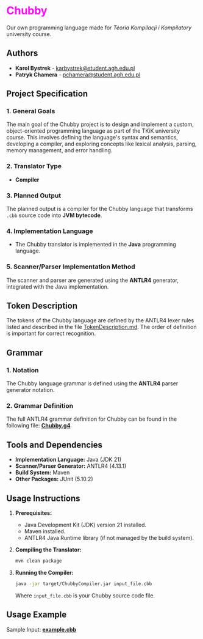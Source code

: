 <h1 style="color:magenta;">Chubby</h1>

Our own programming language made for *Teoria Kompilacji i Kompilatory* university course.

## Authors

* **Karol Bystrek** - [karbystrek@student.agh.edu.pl](mailto:karbystrek@student.agh.edu.pl)
* **Patryk Chamera** - [pchamera@student.agh.edu.pl](mailto:pchamera@student.agh.edu.pl)

## Project Specification

### 1. General Goals

The main goal of the Chubby project is to design and implement a custom, object-oriented programming language as part of
the TKiK university course. This involves defining the language's syntax and semantics, developing a compiler, and
exploring concepts like lexical analysis, parsing, memory management, and error handling.

### 2. Translator Type

* **Compiler**

### 3. Planned Output

The planned output is a compiler for the Chubby language that transforms `.cbb` source code into **JVM bytecode**.

### 4. Implementation Language

* The Chubby translator is implemented in the **Java** programming language.

### 5. Scanner/Parser Implementation Method

The scanner and parser are generated using the **ANTLR4** generator, integrated with the Java
implementation.

## Token Description

The tokens of the Chubby language are defined by the ANTLR4 lexer rules listed and described in the
file [TokenDescription.md](TokenDescription.md). The order of definition is important for correct recognition.

## Grammar

### 1. Notation

The Chubby language grammar is defined using the **ANTLR4** parser generator notation.

### 2. Grammar Definition

The full ANTLR4 grammar definition for Chubby can be found in the following file:
**[Chubby.g4](src/main/antlr4/com/karolbystrek/chubbycompiler/Chubby.g4)**

## Tools and Dependencies

* **Implementation Language:** Java (JDK 21)
* **Scanner/Parser Generator:** ANTLR4 (4.13.1)
* **Build System:** Maven
* **Other Packages:** JUnit (5.10.2)

## Usage Instructions

1. **Prerequisites:**
    * Java Development Kit (JDK) version 21 installed.
    * Maven installed.
    * ANTLR4 Java Runtime library (if not managed by the build system).

2. **Compiling the Translator:**
   ```bash
   mvn clean package
   ```

3. **Running the Compiler:**
   ```bash
   java -jar target/ChubbyCompiler.jar input_file.cbb
   ```
   Where `input_file.cbb` is your Chubby source code file.

## Usage Example

Sample Input: **[example.cbb](example.cbb)**
